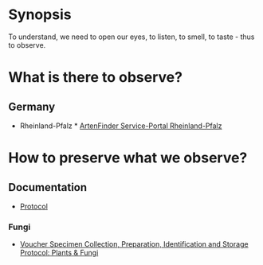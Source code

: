 <!-- TITLE: Observation -->
<!-- SUBTITLE: We learn by observation -->
# Synopsis
To understand, we need to open our eyes, to listen, to smell, to taste - thus to observe. 
# What is there to observe?
## Germany
* Rheinland-Pfalz
		* [ArtenFinder Service-Portal Rheinland-Pfalz](http://artenfinder.rlp.de)
# How to preserve what we observe?
## Documentation
* [Protocol](/a-part-of-nature/observation/protocol)
### Fungi
* [Voucher Specimen Collection, Preparation, Identification and Storage Protocol: Plants & Fungi](https://www.for.gov.bc.ca/hts/risc/pubs/tebiodiv/voucherb/assets/voucherb.pdf)